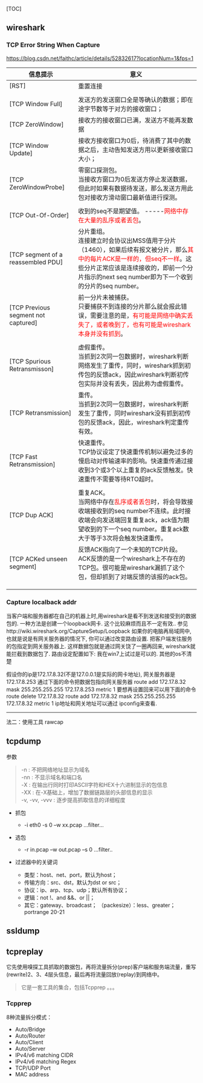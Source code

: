 [TOC]

## wireshark

### TCP Error String When Capture

https://blog.csdn.net/faithc/article/details/52832617?locationNum=1&fps=1

| 信息提示                            | 意义                                                         |
| ----------------------------------- | ------------------------------------------------------------ |
| [RST]                               | 重置连接                                                     |
|                                     |                                                              |
| [TCP Window Full]                   | 发送方的发送窗口全是等确认的数据；即在途字节数等于对方的接收窗口； |
| [TCP ZeroWindow]                    | 接收方的接收窗口已满，发送方不能再发数据                     |
| [TCP Window Update]                 | 接收方接收窗口为0后，待消费了其中的数据之后，主动告知发送方用以更新接收窗口大小； |
| [TCP ZeroWindowProbe]               | 零窗口探测包。<br />当接收方窗口为0后发送方停止发送数据，但此时如果有数据待发送，那么发送方用此包对接收方滑动窗口最新值进行探测。 |
|                                     |                                                              |
| [TCP Out-Of-Order]                  | 收到的seq不是期望值。 -----<font color=red>网络中存在大量的乱序或者丢包</font>。 |
| [TCP segment of a reassembled PDU]  | 分片重组。<br />连接建立时会协议出MSS值用于分片（1460），如果后续有报文被分片，那么<font color=red>其中的每片ACK是一样的，但seq不一样</font>。这些分片正常应该是连续接收的，即前一个分片指示的next seq number即为下一个收到的分片的seq number。 |
| [TCP Previous segment not captured] | 前一分片未被捕获。<br />只要捕获不到连接的分片那么就会报此错误，需要注意的是，<font color=red>有可能是网络中确实丢失了，或者晚到了，也有可能是wireshark本身并没有抓到</font>。 |
|                                     |                                                              |
| [TCP Spurious Retransmisson]        | 虚假重传。<br />当抓到2次同一包数据时，wireshark判断网络发生了重传，同时，wireshark抓到初传包的反馈ack，因此wireshark判断初传包实际并没有丢失，因此称为虚假重传。 |
| [TCP Retransmission]                | 重传。<br />当抓到2次同一包数据时，wireshark判断发生了重传，同时wireshark没有抓到初传包的反馈ack，因此，wireshark判定重传有效。 |
| [TCP Fast Retransmission]           | 快速重传。<br />TCP协议设定了快速重传机制以避免过多的慢启动对传输速率的影响。快速重传通过接收到3个或3个以上重复的ack反馈触发。快速重传不需要等待RTO超时。 |
|                                     |                                                              |
| [TCP Dup ACK]                       | 重复ACK。<br />当网络中存在<font color=red>乱序或者丢包</font>时，将会导致接收端接收到的seq number不连续。此时接收端会向发送端回复重复ack，ack值为期望收到的下一个seq number。重复ack数大于等于3次将会触发快速重传。 |
| [TCP ACKed unseen segment]          | 反馈ACK指向了一个未知的TCP片段。<br />ACK反馈的是一个wireshark上不存在的TCP包。很可能是wireshark漏抓了这个包，但却抓到了对端反馈的该报的ack包。 |
|                                     |                                                              |
|                                     |                                                              |
|                                     |                                                              |





### Capture localback addr

当客户端和服务器都在自己的机器上时,用wireshark是看不到发送和接受到的数据包的.
一种方法是创建一个loopback网卡. 这个比较麻烦而且不一定有效.. 参见http://wiki.wireshark.org/CaptureSetup/Loopback
如果你的电脑再局域网中, 也就是说是有网关服务器的情况下, 你可以通过改变路由设置. 把客户端发往服务的包指定到网关服务器上.
这样数据包就是通过网关饶了一圈再回来, wireshark就能拦截到数据包了. 路由设定配置如下: 我在win7上试过是可以的. 其他的os不清楚



假设你的ip是172.17.8.32(不是127.0.0.1是实际的网卡地址), 网关服务器是172.17.8.253
通过下面的命令把数据包指向网关服务器
route add 172.17.8.32 mask 255.255.255.255 172.17.8.253 metric 1
要想再设置回来可以用下面的命令
route delete 172.17.8.32
route add 172.17.8.32 mask 255.255.255.255 172.17.8.32 metric 1
ip地址和网关地址可以通过 ipconfig来查看.



---

法二：使用工具 rawcap






## tcpdump

参数
> -n : 不把网络地址显示为域名  
> -nn : 不显示域名和端口名  
> -X : 在输出行同时打印ASCII字符和HEX十六进制显示的包信息  
> -XX : 在-X基础上，增加了数据链路层的头部信息的显示  
> -v, -vv, -vvv : 逐步提高抓取信息的详细程度  


- 抓包
	* -i eth0 -s 0 –w xx.pcap …filter…

- 选包
	* -r in.pcap –w out.pcap –s 0 …filter..


- 过滤器中的关键词
	* 类型：host、net、port，默认为host；
	* 传输方向：src、dst，默认为dst or src；
	* 协议：ip、arp、tcp、udp；默认所有协议；
	* 逻辑：not !、and &&、or ||；
	* 其它：gateway、broadcast；  （packesize）：less、greater；  portrange 20-21




## ssldump

## tcpreplay
它先使用嗅探工具抓取的数据包，再将流量拆分(prep)客户端和服务端流量，重写(rewrite)2、3、4层头信息，最后再将流量回放(replay)到网络中。  
> 它是一套工具的集合，包括Tcpprep 。。。

### Tcpprep

8种流量拆分模式：
- Auto/Bridge
- Auto/Router
- Auto/Client
- Auto/Server
- IPv4/v6 matching CIDR
- IPv4/v6 matching Regex
- TCP/UDP Port
- MAC address

